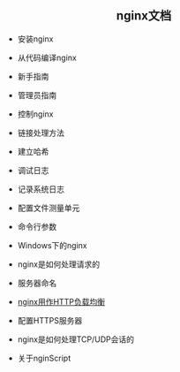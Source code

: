 ## <center>nginx文档</center>
* 安装nginx
* 从代码编译nginx
* 新手指南
* 管理员指南
* 控制nginx
* 链接处理方法
* 建立哈希
* 调试日志
* 记录系统日志
* 配置文件测量单元
* 命令行参数
* Windows下的nginx

* nginx是如何处理请求的
* 服务器命名
* [nginx用作HTTP负载均衡](./http-load-balance.md)
* 配置HTTPS服务器

* nginx是如何处理TCP/UDP会话的
* 关于nginScript
